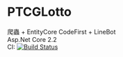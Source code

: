 # PTCGLotto
爬蟲 + EntityCore CodeFirst + LineBot  
Asp.Net Core 2.2  
CI: [![Build Status](https://travis-ci.org/brian80122/PTCGLotto.svg?branch=master)](https://travis-ci.org/brian80122/PTCGLotto)
